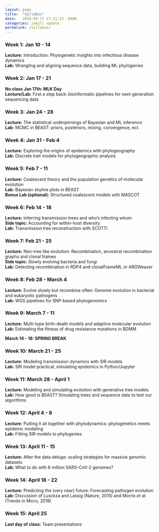 ```yaml
---
layout: page
title:  "Syllabus"
date:   2019-09-17 17:11:23 -0400
categories: jekyll update
permalink: /syllabus/
---
```


### Week 1: Jan 10 - 14
**Lecture:** Introduction: Phylogenetic insights into infectious disease dynamics <br>
**Lab:** Wrangling and aligning sequence data, building ML phylogenies 

### Week 2: Jan 17 - 21
**No class Jan 17th: MLK Day** <br>
**Lecture/Lab:** First a step back: bioinformatic pipelines for next-generation sequencing data

### Week 3: Jan 24 - 28
**Lecture:** The statistical underpinnings of Bayesian and ML inference <br> 
**Lab:** MCMC in BEAST: priors, posteriors, mixing, convergence, ect.

### Week 4: Jan 31 - Feb 4
**Lecture:**  Exploring the origins of epidemics with phylogeography <br>
**Lab:** Discrete trait models for phylogeographic analysis

### Week 5: Feb 7 - 11
**Lecture:** Coalescent theory and the population genetics of molecular evolution <br>
**Lab:** Bayesian skyline plots in BEAST <br>
**Bonus Lab (optional):** Structured coalescent models with MASCOT

### Week 6: Feb 14 - 18
**Lecture:** Inferring transmission trees and who’s infecting whom <br>
**Side topic:** Accounting for within-host diversity <br>
**Lab:** Transmission tree reconstruction with SCOTTI

### Week 7: Feb 21 - 25
**Lecture:** Non-tree like evolution: Recombination, ancestral recombination graphs and clonal frames <br>
**Side topic:** Slowly evolving bacteria and fungi <br>
**Lab:** Detecting recombination in RDP4 and clonalFrameML or ARGWeaver

### Week 8: Feb 28 - March 4
**Lecture:** Evolve slowly but recombine often: Genome evolution in bacterial and eukaryotic pathogens <br>
**Lab:** WGS pipelines for SNP-based phylogenomics

### Week 9: March 7 - 11
**Lecture:** Multi-type birth-death models and adaptive molecular evolution <br>
**Lab:** Estimating the fitness of drug resistance mutations in BDMM

**March 14 - 18: SPRING BREAK** 

### Week 10: March 21 - 25
**Lecture:** Modeling transmission dynamics with SIR models <br>
**Lab:** SIR model practical; simulating epidemics in Python/Jupyter

### Week 11:  March 28 - April 1
**Lecture:** Modeling and simulating evolution with generative tree models <br>
**Lab:** How good is BEAST? Simulating trees and sequence data to test our algorithms

### Week 12:  April 4 - 8
**Lecture:** Putting it all together with phylodynamics: phylogenetics meets epidemic modeling <br>
**Lab:** Fitting SIR models to phylogenies

### Week 13: April 11 - 15
**Lecture:** After the data deluge: scaling strategies for massive genomic datasets <br> 
**Lab:** What to do with 6 million SARS-CoV-2 genomes?

### Week 14: April 18 - 22
**Lecture:** Predicting the (very near) future: Forecasting pathogen evolution <br> 
**Lab:** Discussion of Lusckza and Lassig (Nature, 2015) and Morris *et al.* (Trends in Micro, 2018) 

### Week 15: April 25
**Last day of class:** Team presentations
